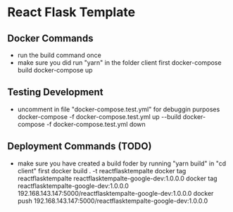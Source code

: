 # React Flask Template
## Docker Commands
- run the build command once
- make sure you did run "yarn" in the folder client first
docker-compose build
docker-compose up

## Testing Development
- uncomment in file "docker-compose.test.yml" for debuggin purposes
docker-compose -f docker-compose.test.yml up --build
docker-compose -f docker-compose.test.yml down

## Deployment Commands (TODO)
- make sure you have created a build foder by running "yarn build" in "cd client" first
docker build . -t reactflasktempalte
docker tag reactflasktempalte reactflasktempalte-google-dev:1.0.0.0
docker tag reactflasktempalte-google-dev:1.0.0.0 192.168.143.147:5000/reactflasktempalte-google-dev:1.0.0.0
docker push 192.168.143.147:5000/reactflasktempalte-google-dev:1.0.0.0

